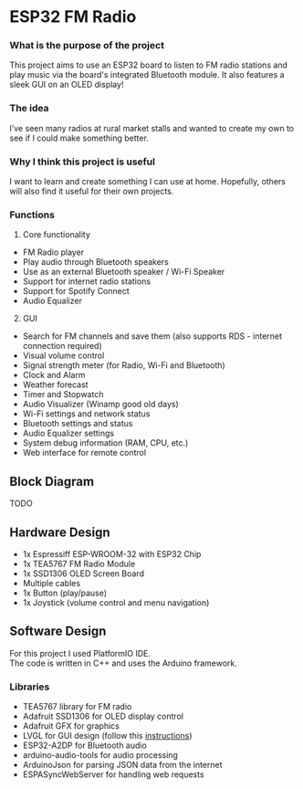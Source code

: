 # ESP32 FM Radio

### What is the purpose of the project
This project aims to use an ESP32 board to listen to FM radio stations and play music via the board's integrated Bluetooth module. It also features a sleek GUI on an OLED display!

### The idea
I’ve seen many radios at rural market stalls and wanted to create my own to see if I could make something better.

### Why I think this project is useful
I want to learn and create something I can use at home. Hopefully, others will also find it useful for their own projects.

### Functions
1. Core functionality
- FM Radio player
- Play audio through Bluetooth speakers
- Use as an external Bluetooth speaker / Wi-Fi Speaker
- Support for internet radio stations
- Support for Spotify Connect
- Audio Equalizer

2. GUI
- Search for FM channels and save them (also supports RDS - internet connection required)
- Visual volume control
- Signal strength meter (for Radio, Wi-Fi and Bluetooth)
- Clock and Alarm
- Weather forecast
- Timer and Stopwatch
- Audio Visualizer (Winamp good old days)
- Wi-Fi settings and network status
- Bluetooth settings and status
- Audio Equalizer settings
- System debug information (RAM, CPU, etc.)
- Web interface for remote control

## Block Diagram
TODO
## Hardware Design
- 1x Espressiff ESP-WROOM-32 with ESP32 Chip
- 1x TEA5767 FM Radio Module
- 1x SSD1306 OLED Screen Board
- Multiple cables
- 1x Button (play/pause)
- 1x Joystick (volume control and menu navigation)

## Software Design
For this project I used PlatformIO IDE.
<br>
The code is written in C++ and uses the Arduino framework.

### Libraries
- TEA5767 library for FM radio
- Adafruit SSD1306 for OLED display control
- Adafruit GFX for graphics
- LVGL for GUI design (follow this [instructions](https://docs.lvgl.io/8.3/get-started/platforms/arduino.html#configure-lvgl))
- ESP32-A2DP for Bluetooth audio
- arduino-audio-tools for audio processing
- ArduinoJson for parsing JSON data from the internet
- ESPASyncWebServer for handling web requests